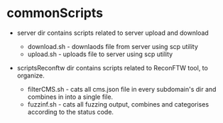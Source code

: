 # commonScripts

* server dir contains scripts related to server upload and download
    * download.sh - downlaods file from server using scp utility
    * upload.sh - uploads file to server using scp utility

* scriptsReconftw dir contains scripts related to ReconFTW tool, to organize.
    * filterCMS.sh - cats all cms.json file in every subdomain's dir and combines in into a single file.
    * fuzzinf.sh - cats all fuzzing output, combines and categorises according to the status code.